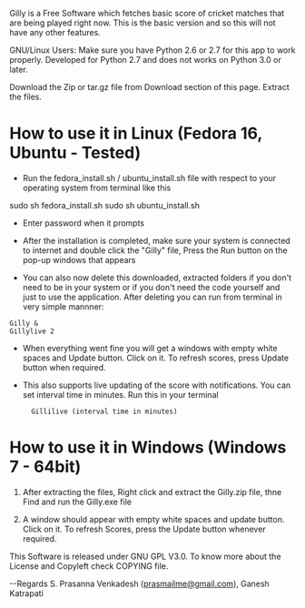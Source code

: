 Gilly is a Free Software which fetches basic score of cricket matches that are being played right now.
This is the basic version and so this will not have any other features.

GNU/Linux Users: Make sure you have Python 2.6 or 2.7 for this app to work properly. Developed for Python 2.7 and does not works on Python 3.0 or later.

Download the Zip or tar.gz file from Download section of this page.
Extract the files.

How to use it in Linux (Fedora 16, Ubuntu - Tested)
==================================================
* Run the fedora_install.sh / ubuntu_install.sh file with respect to your operating system from terminal like this

sudo sh fedora_install.sh
sudo sh ubuntu_install.sh

* Enter password when it prompts

* After the installation is completed, make sure your system is connected to internet and double click the "Gilly" file, Press the Run button on the pop-up windows that appears

* You can also now delete this downloaded, extracted folders if you don't need to be in your system or if you don't need the code yourself and just to use the application. After deleting you can run from terminal in very simple mannner:

```
Gilly &
Gillylive 2
```

* When everything went fine you will get a windows with empty white spaces and Update button. Click on it. To refresh scores, press Update button when required.

* This also supports live updating of the score with notifications. You can set interval time in minutes. Run this in your terminal

	
		Gillilive (interval time in minutes)
	
	

How to use it in Windows (Windows 7 - 64bit)
===========================================
1. After extracting the files, Right click and extract the Gilly.zip file, thne Find and run the Gilly.exe file

2. A window should appear with empty white spaces and update button. Click on it. To refresh Scores, press the Update button whenever required.


This Software is released under GNU GPL V3.0.
To know more about the License and Copyleft check COPYING file.

--Regards S. Prasanna Venkadesh (prasmailme@gmail.com),
          Ganesh Katrapati  <neshmailsu at gmail dot com>

